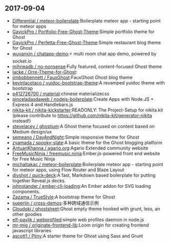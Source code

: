 ## 2017-09-04

* [Differential / meteor-boilerplate](https://github.com/Differential/meteor-boilerplate):Boilerplate meteor app - starting point for meteor apps
* [GavickPro / Portfolio-Free-Ghost-Theme](https://github.com/GavickPro/Portfolio-Free-Ghost-Theme):Simple portfolio theme for Ghost
* [GavickPro / Perfetta-Free-Ghost-Theme](https://github.com/GavickPro/Perfetta-Free-Ghost-Theme):Simple restaurant blog theme for Ghost
* [wuyanxin / chatapp-demo](https://github.com/wuyanxin/chatapp-demo):⚡️ multi room chat app demo, powered by socket.io
* [mihneadb / no-nonsense](https://github.com/mihneadb/no-nonsense):Fully featured, content-focused Ghost theme
* [lacke / Orre-Theme-for-Ghost](https://github.com/lacke/Orre-Theme-for-Ghost):
* [jimbobbennett / FauxGhost](https://github.com/jimbobbennett/FauxGhost):FauxGhost Ghost blog theme
* [kevinlacotaco / yuidoc-bootstrap-theme](https://github.com/kevinlacotaco/yuidoc-bootstrap-theme):A revamped yuidoc theme with bootstrap
* [p412726700 / material](https://github.com/p412726700/material):chinese materializecss
* [pinceladasdaweb / nodejs-boilerplate](https://github.com/pinceladasdaweb/nodejs-boilerplate):Create Apps with Node.JS + Express 4 and Handlebars.js
* [nikita-kit / nikita-kickstarter](https://github.com/nikita-kit/nikita-kickstarter):READONLY: The Project-Setup for nikita.kit (please contribute to https://github.com/nikita-kit/generator-nikita instead!)
* [stevelacey / ghostium](https://github.com/stevelacey/ghostium):A Ghost theme focused on content based on Medium design/ux
* [semeano / DayAndNight](https://github.com/semeano/DayAndNight):Simple responsive theme for Ghost
* [zyamada / spooky-slate](https://github.com/zyamada/spooky-slate):A basic theme for the Ghost blogging platform
* [AntuanKhanna / agario.org](https://github.com/AntuanKhanna/agario.org):Agario Extended community website
* [FreeMusicNinja / freemusic.ninja](https://github.com/FreeMusicNinja/freemusic.ninja):Ember.js-powered front end website for Free Music Ninja
* [michaltakac / meteor-boilerplate](https://github.com/michaltakac/meteor-boilerplate):Boilerplate meteor app - starting point for meteor apps, using Flow Router and Blaze Layout
* [divshot / quick-deck](https://github.com/divshot/quick-deck):A fast, Markdown based boilerplate for putting together Reveal.js decks.
* [johnotander / ember-cli-loading](https://github.com/johnotander/ember-cli-loading):An Ember addon for SVG loading components.
* [Zazama / TrueStyle](https://github.com/Zazama/TrueStyle):A bootstrap theme for Ghost
* [superlin / cross-demos](https://github.com/superlin/cross-demos):多种跨域通信示例
* [Cloudoki / ghostsheet](https://github.com/Cloudoki/ghostsheet):Ghost empty theme hooked with grunt, less, an other goodies
* [elf-pavlik / webprofiled](https://github.com/elf-pavlik/webprofiled):simple web profiles daemon in node.js
* [mr-mig / originate-frontend-lib](https://github.com/mr-mig/originate-frontend-lib):Loom origin for creating frontend javascript libraries
* [ascott1 / Pliny](https://github.com/ascott1/Pliny):A starter theme for Ghost using Sass and Grunt

